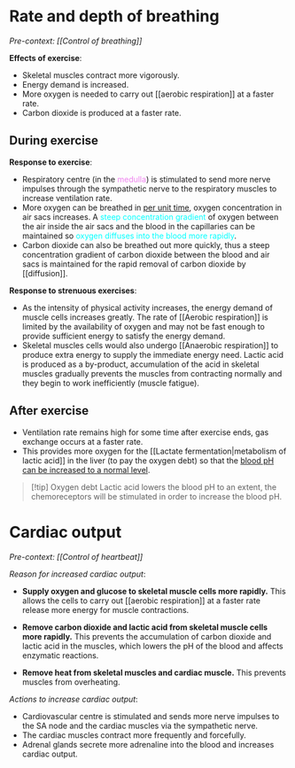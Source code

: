 # Rate and depth of breathing
*Pre-context: [[Control of breathing]]*

**Effects of exercise**:
- <span class="hi-blue">Skeletal muscles</span> <span class="hi-green">contract more vigorously</span>.
- Energy demand is increased.
- More oxygen is needed to carry out [[aerobic respiration]] at a faster rate.
- Carbon dioxide is produced at a faster rate.

## During exercise
**Response to exercise**:
- <span class="hi-blue">Respiratory centre</span> (in the <span style="color: violet">medulla</span>) is stimulated to send more nerve impulses through the sympathetic nerve to the respiratory muscles to <span class="hi-green">increase ventilation rate</span>.
- <span class="hi-green">More oxygen can be breathed in <u>per unit time</u></span>, oxygen concentration in air sacs increases. A <span style="color: aqua">steep concentration gradient</span> of oxygen between the air inside the air sacs and the blood in the capillaries can be maintained so <span style="color: aqua">oxygen diffuses into the blood more rapidly</span>.
- <span class="hi-green">Carbon dioxide can also be breathed out more quickly</span>, thus a steep concentration gradient of carbon dioxide between the blood and air sacs is maintained for the rapid removal of carbon dioxide by [[diffusion]].

**Response to strenuous exercises**:
- As the intensity of physical activity increases, the energy demand of muscle cells increases greatly. The rate of [[Aerobic respiration]] is limited by the availability of oxygen and may not be fast enough to provide sufficient energy to satisfy the energy demand.
- Skeletal muscles cells would also undergo [[Anaerobic respiration]] to produce extra energy to supply the immediate energy need. Lactic acid is produced as a by-product, accumulation of the acid in skeletal muscles gradually prevents the muscles from contracting normally and they begin to work inefficiently (muscle fatigue).

## After exercise
- Ventilation rate remains high for some time after exercise ends, gas exchange occurs at a faster rate.
- This provides more oxygen for the [[Lactate fermentation|metabolism of lactic acid]] in the liver (to pay the <span class="hi-blue">oxygen debt</span>) so that the <u>blood pH can be increased to a normal level</u>.

> [!tip] Oxygen debt
> <span class="hi-green">Lactic acid lowers the blood pH</span> to an extent, the chemoreceptors will be stimulated in order to increase the blood pH.

# Cardiac output
*Pre-context: [[Control of heartbeat]]*

*Reason for increased cardiac output*:
- **Supply oxygen and glucose to skeletal muscle cells more rapidly.**
  This allows the cells to carry out [[aerobic respiration]] at a faster rate release more energy for muscle contractions.

- **Remove carbon dioxide and lactic acid from skeletal muscle cells more rapidly.**
  This prevents the accumulation of carbon dioxide and lactic acid in the muscles, which lowers the pH of the blood and affects enzymatic reactions.

- **Remove heat from skeletal muscles and cardiac muscle.**
  This prevents muscles from overheating.

*Actions to increase cardiac output*:
- Cardiovascular centre is stimulated and sends more nerve impulses to the SA node and the cardiac muscles via the sympathetic nerve.
- The cardiac muscles contract more frequently and forcefully.
- Adrenal glands secrete more adrenaline into the blood and increases cardiac output.